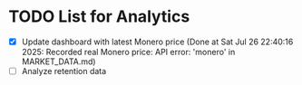 # TODO List for Analytics

- [x] Update dashboard with latest Monero price  (Done at Sat Jul 26 22:40:16 2025: Recorded real Monero price: API error: 'monero' in MARKET_DATA.md)
- [ ] Analyze retention data